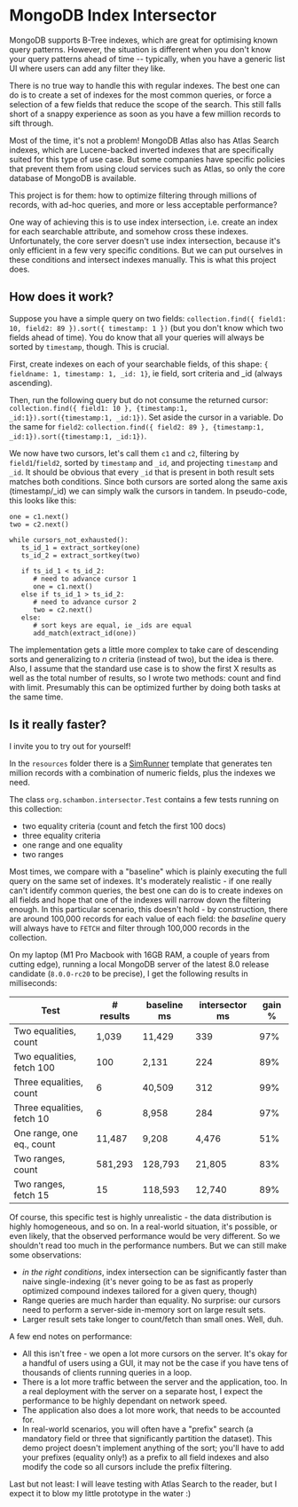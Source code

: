 MongoDB Index Intersector
=========================

MongoDB supports B-Tree indexes, which are great for optimising known query patterns. However, the situation is different when you don't know your query patterns ahead of time -- typically, when you have a generic list UI where users can add any filter they like.

There is no true way to handle this with regular indexes. The best one can do is to create a set of indexes for the most common queries, or force a selection of a few fields that reduce the scope of the search. This still falls short of a snappy experience as soon as you have a few million records to sift through.

Most of the time, it's not a problem! MongoDB Atlas also has Atlas Search indexes, which are Lucene-backed inverted indexes that are specifically suited for this type of use case. But some companies have specific policies that prevent them from using cloud services such as Atlas, so only the core database of MongoDB is available.

This project is for them: how to optimize filtering through millions of records, with ad-hoc queries, and more or less acceptable performance?

One way of achieving this is to use index intersection, i.e. create an index for each searchable attribute, and somehow cross these indexes. Unfortunately, the core server doesn't use index intersection, because it's only efficient in a few very specific conditions. But we can put ourselves in these conditions and intersect indexes manually. This is what this project does.

How does it work?
-----------------

Suppose you have a simple query on two fields: `collection.find({ field1: 10, field2: 89 }).sort({ timestamp: 1 })` (but you don't know which two fields ahead of time). You do know that all your queries will always be sorted by `timestamp`, though. This is crucial.

First, create indexes on each of your searchable fields, of this shape: `{ fieldname: 1, timestamp: 1, _id: 1}`, ie field, sort criteria and _id (always ascending).

Then, run the following query but do not consume the returned cursor: `collection.find({ field1: 10 }, {timestamp:1, _id:1}).sort({timestamp:1, _id:1})`. Set aside the cursor in a variable. Do the same for `field2`: `collection.find({ field2: 89 }, {timestamp:1, _id:1}).sort({timestamp:1, _id:1})`.

We now have two cursors, let's call them `c1` and `c2`, filtering by `field1`/`field2`, sorted by `timestamp` and `_id`, and projecting `timestamp` and `_id`. It should be obvious that every `_id` that is present in both result sets matches both conditions. Since both cursors are sorted along the same axis (timestamp/_id) we can simply walk the cursors in tandem. In pseudo-code, this looks like this:

```
one = c1.next()
two = c2.next()

while cursors_not_exhausted():
   ts_id_1 = extract_sortkey(one)
   ts_id_2 = extract_sortkey(two)

   if ts_id_1 < ts_id_2:
      # need to advance cursor 1
      one = c1.next()
   else if ts_id_1 > ts_id_2:
      # need to advance cursor 2
      two = c2.next()
   else:
      # sort keys are equal, ie _ids are equal
      add_match(extract_id(one))
```

The implementation gets a little more complex to take care of descending sorts and generalizing to _n_ criteria (instead of two), but the idea is there. Also, I assume that the standard use case is to show the first X results as well as the total number of results, so I wrote two methods: count and find with limit. Presumably this can be optimized further by doing both tasks at the same time.

Is it really faster?
--------------------

I invite you to try out for yourself!

In the `resources` folder there is a [SimRunner](https://github.com/schambon/SimRunner) template that generates ten million records with a combination of numeric fields, plus the indexes we need.

The class `org.schambon.intersector.Test` contains a few tests running on this collection:
- two equality criteria (count and fetch the first 100 docs)
- three equality criteria
- one range and one equality
- two ranges

Most times, we compare with a "baseline" which is plainly executing the full query on the same set of indexes. It's moderately realistic - if one really can't identify common queries, the best one can do is to create indexes on all fields and hope that one of the indexes will narrow down the filtering enough. In this particular scenario, this doesn't hold - by construction, there are around 100,000 records for each value of each field: the _baseline_ query will always have to `FETCH` and filter through 100,000 records in the collection.

On my laptop (M1 Pro Macbook with 16GB RAM, a couple of years from cutting edge), running a local MongoDB server of the latest 8.0 release candidate (`8.0.0-rc20` to be precise), I get the following results in milliseconds:

| Test                       | # results | baseline ms | intersector ms | gain % |
| -------------------------- | --------- | ----------- | -------------- | ------ |
| Two equalities, count      | 1,039     | 11,429      | 339            | 97%    |
| Two equalities, fetch 100  | 100       | 2,131       | 224            | 89%    |
| Three equalities, count    | 6         | 40,509      | 312            | 99%    |
| Three equalities, fetch 10 | 6         | 8,958       | 284            | 97%    |
| One range, one eq., count  | 11,487    | 9,208       | 4,476          | 51%    |
| Two ranges, count          | 581,293   | 128,793     | 21,805         | 83%    |
| Two ranges, fetch 15       | 15        | 118,593     | 12,740         | 89%    |

Of course, this specific test is highly unrealistic - the data distribution is highly homogeneous, and so on. In a real-world situation, it's possible, or even likely, that the observed performance would be very different. So we shouldn't read too much in the performance numbers. But we can still make some observations:

- _in the right conditions_, index intersection can be significantly faster than naive single-indexing (it's never going to be as fast as properly optimized compound indexes tailored for a given query, though)
- Range queries are much harder than equality. No surprise: our cursors need to perform a server-side in-memory sort on large result sets.
- Larger result sets take longer to count/fetch than small ones. Well, duh.

A few end notes on performance:
- All this isn't free - we open a lot more cursors on the server. It's okay for a handful of users using a GUI, it may not be the case if you have tens of thousands of clients running queries in a loop.
- There is a lot more traffic between the server and the application, too. In a real deployment with the server on a separate host, I expect the performance to be highly dependant on network speed.
- The application also does a lot more work, that needs to be accounted for.
- In real-world scenarios, you will often have a "prefix" search (a mandatory field or three that significantly partition the dataset). This demo project doesn't implement anything of the sort; you'll have to add your prefixes (equality only!) as a prefix to all field indexes and also modify the code so all cursors include the prefix filtering.

Last but not least: I will leave testing with Atlas Search to the reader, but I expect it to blow my little prototype in the water :)
